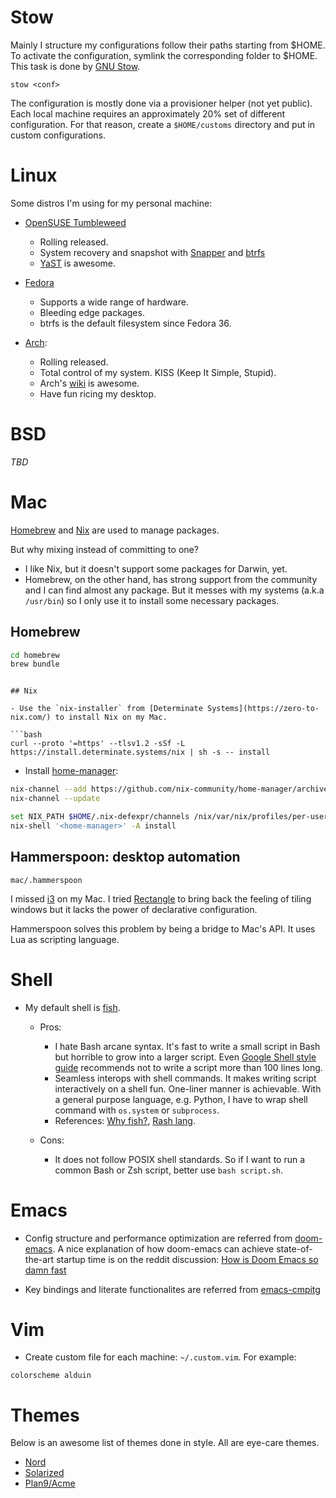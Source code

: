 # Stow

Mainly I structure my configurations follow their paths starting from
$HOME. To activate the configuration, symlink the corresponding folder
to $HOME. This task is done by [GNU Stow](https://www.gnu.org/software/stow/manual/stow.html).

```
stow <conf>
```

The configuration is mostly done via a provisioner helper (not yet public). Each local machine requires an approximately 20% set of different configuration. For that reason, create a `$HOME/customs` directory and put in custom configurations.

# Linux

Some distros I'm using for my personal machine:

+ [OpenSUSE Tumbleweed](https://www.opensuse.org/)
  + Rolling released.
  + System recovery and snapshot with [Snapper](https://doc.opensuse.org/documentation/leap/reference/html/book-reference/cha-snapper.html) and [btrfs](https://en.wikipedia.org/wiki/Btrfs)
  + [YaST](https://yast.opensuse.org/) is awesome.

+ [Fedora](https://getfedora.org/)
  + Supports a wide range of hardware.
  + Bleeding edge packages.
  + btrfs is the default filesystem since Fedora 36.

+ [Arch](https://archlinux.org/):
  + Rolling released.
  + Total control of my system. KISS (Keep It Simple, Stupid).
  + Arch's [wiki](https://wiki.archlinux.org/) is awesome.
  + Have fun ricing my desktop.

# BSD

*TBD*


# Mac

[Homebrew](https://brew.sh/) and [Nix](https://nixos.org/) are used to manage packages.

But why mixing instead of committing to one?

- I like Nix, but it doesn't support some packages for Darwin, yet.
- Homebrew, on the other hand, has strong support from the community and I can find almost any package. But it messes with my systems (a.k.a `/usr/bin`) so I only use it to install some necessary packages.


## Homebrew

```bash
cd homebrew
brew bundle
 ```
```

## Nix

- Use the `nix-installer` from [Determinate Systems](https://zero-to-nix.com/) to install Nix on my Mac.

```bash
curl --proto '=https' --tlsv1.2 -sSf -L https://install.determinate.systems/nix | sh -s -- install
```


- Install [home-manager](https://nix-community.github.io/home-manager/index.html):

```bash
nix-channel --add https://github.com/nix-community/home-manager/archive/master.tar.gz home-manager
nix-channel --update

set NIX_PATH $HOME/.nix-defexpr/channels /nix/var/nix/profiles/per-user/root/channels
nix-shell '<home-manager>' -A install
```


## Hammerspoon: desktop automation

`mac/.hammerspoon`

I missed [i3](https://i3wm.org/) on my Mac. I tried [Rectangle](https://rectangleapp.com/) to bring
back the feeling of tiling windows but it lacks the power of declarative configuration.

Hammerspoon solves this problem by being a bridge to Mac's API. It uses Lua as scripting language.


# Shell

+ My default shell is [fish](https://fishshell.com/).

  + Pros:
    - I hate Bash arcane syntax.  It's fast to write a small script in Bash but horrible to grow into a larger script. Even [Google Shell style guide](https://google.github.io/styleguide/shellguide.html#when-to-use-shell) recommends not to write a script more than 100 lines long.
    - Seamless interops with shell commands. It makes writing script interactively on a shell fun. One-liner manner is achievable. With a general purpose language, e.g. Python, I have to wrap shell command with `os.system` or `subprocess`.
    - References: [Why fish?](https://fishshell.com/docs/current/tutorial.html#why-fish), [Rash lang](https://youtu.be/Acjqx1MPkw4).

  + Cons:
    - It does not follow POSIX shell standards. So if I want to run a common Bash or Zsh script, better use `bash script.sh`.


# Emacs

+ Config structure and performance optimization are referred from [doom-emacs](https://github.com/hlissner/doom-emacs/).
A nice explanation of how doom-emacs can achieve state-of-the-art startup time is on the reddit discussion: [How is Doom Emacs so damn fast](https://www.reddit.com/r/emacs/comments/f3ed3r/how_is_doom_emacs_so_damn_fast)

+ Key bindings and literate functionalites are referred from [emacs-cmpitg](https://github.com/cmpitg/emacs-cmpitg)


# Vim

+ Create custom file for each machine: `~/.custom.vim`. For example:

```
colorscheme alduin
```


# Themes

Below is an awesome list of themes done in style. All are eye-care themes.

+ [Nord](https://www.nordtheme.com/)
+ [Solarized](https://ethanschoonover.com/solarized/)
+ [Plan9/Acme](https://github.com/john2x/plan9-theme.el)
